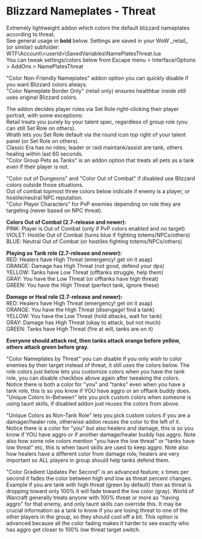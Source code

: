 # Blizzard Nameplates - Threat  
Extremely lightweight addon which colors the default blizzard nameplates according to threat.  
See general usage in **bold** below. Settings are saved in your WoW \_retail\_ (or similar) subfolder:  
WTF\Account\\\<userid\>\SavedVariables\NamePlatesThreat.lua  
You can tweak settings/colors below from Escape menu > Interface/Options > AddOns > NamePlatesThreat  

"Color Non-Friendly Nameplates" addon option you can quickly disable if you want Blizzard colors always.  
"Color Nameplate Border Only" (retail only) ensures healthbar inside still uses original Blizzard colors.  

The addon decides player roles via Set Role right-clicking their player portrait, with some exceptions:  
Retail treats you purely by your talent spec, regardless of group role (you can still Set Role on others).  
Wrath lets you Set Role default via the round icon top right of your talent panel (or Set Role on others).  
Classic Era has no roles; leader or raid maintank/assist are tank, others healing within last 60 seconds.  
"Color Group Pets as Tanks" is an addon option that treats all pets as a tank even if their player is not.  

"Color out of Dungeons" and "Color Out of Combat" if disabled use Blizzard colors outside those situations.  
Out of combat topmost three colors below indicate if enemy is a player, or hostile/neutral NPC reputation.  
"Color Player Characters" for PvP enemies depending on role they are targeting (never based on NPC threat).  

**Colors Out of Combat (2.7-release and newer):**  
PINK: Player is Out of Combat (only if PvP colors enabled and no target)  
VIOLET: Hostile Out of Combat (turns blue if fighting totems/NPCs/others)  
BLUE: Neutral Out of Combat (or hostiles fighting totems/NPCs/others)  

**Playing as Tank role (2.7-release and newer):**  
RED: Healers have High Threat (emergency! get on it asap)  
ORANGE: Damage has High Threat (not good, defend your dps)  
YELLOW: Tanks have Low Threat (offtanks struggle, help them)  
GRAY: You have the Low Threat (or offtanks have high threat)  
GREEN: You have the High Threat (perfect tank, ignore these)  

**Damage or Heal role (2.7-release and newer):**  
RED: Healers have High Threat (emergency! get on it asap)  
ORANGE: You have the High Threat (disengage! find a tank)  
YELLOW: You have the Low Threat (hold attacks, wait for tank)  
GRAY: Damage has High Threat (okay to attack, but not much)  
GREEN: Tanks have High Threat (fire at will, tanks are on it)  

**Everyone should attack red, then tanks attack orange before yellow, others attack green before gray.**  

"Color Nameplates by Threat" you can disable if you only wish to color enemies by their target instead of threat, it still uses the colors below.
The role colors just below lets you customize colors when you have the tank role, you can disable checkbox above again after tweaking the colors.
Notice there is both a color for "you" and "tanks" even when you have a tank role, this is so you know if YOU have aggro or an offtank buddy does.
"Unique Colors In-Between" lets you pick custom colors when someone is using taunt skills, if disabled addon just reuses the colors from above.

"Unique Colors as Non-Tank Role" lets you pick custom colors if you are a damager/healer role, otherwise addon reuses the color to the left of it.
Notice there is a color for "you" but also healers and damage, this is so you know if YOU have aggro or if another damage/healer buddy has aggro.
Note also how some role colors mention "you have the low threat" or "tanks have low threat" etc, this is when taunt skills are used to keep aggro.
Note also how healers have a different color from damage role; healers are very important so ALL players in group should help tanks defend them.

"Color Gradient Updates Per Second" is an advanced feature; x times per second it fades the color between high and low as threat percent changes.
Example if you are tank with high threat (green by default) then as threat is dropping toward only 100% it will fade toward the low color (gray).
World of Warcraft generally treats anyone with 100% threat or more as "having aggro" for that enemy, and only taunt skills can override this.
It may be crucial information as a tank to know if you are losing threat to one of the other players in the group, so they should cool off a bit.
This option is advanced because all the color fading makes it harder to see exactly who has aggro get closer to 100% low threat target switch.